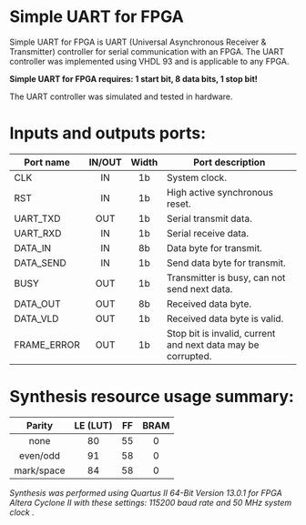 # Simple UART for FPGA

Simple UART for FPGA is UART (Universal Asynchronous Receiver & Transmitter) controller for serial communication with an FPGA. The UART controller was implemented using VHDL 93 and is applicable to any FPGA.

**Simple UART for FPGA requires: 1 start bit, 8 data bits, 1 stop bit!**

The UART controller was simulated and tested in hardware.

# Inputs and outputs ports:

Port name | IN/OUT | Width | Port description
---|:---:|:---:|---
CLK | IN | 1b | System clock.
RST | IN | 1b | High active synchronous reset.
UART_TXD | OUT | 1b | Serial transmit data.
UART_RXD | IN | 1b | Serial receive data.
DATA_IN | IN | 8b | Data byte for transmit.
DATA_SEND | IN | 1b | Send data byte for transmit.
BUSY | OUT | 1b | Transmitter is busy, can not send next data.
DATA_OUT | OUT | 8b | Received data byte.
DATA_VLD | OUT | 1b | Received data byte is valid.
FRAME_ERROR | OUT | 1b | Stop bit is invalid, current and next data may be corrupted.

# Synthesis resource usage summary:

Parity | LE (LUT) | FF | BRAM
:---:|:---:|:---:|:---:
none | 80 | 55 | 0
even/odd | 91 | 58 | 0
mark/space | 84 | 58 | 0

*Synthesis was performed using Quartus II 64-Bit Version 13.0.1 for FPGA Altera Cyclone II with these settings: 115200 baud rate and 50 MHz system clock .*
